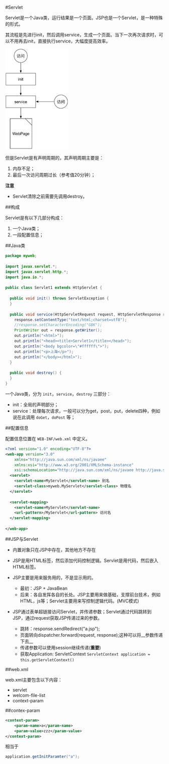 #Servlet

Servlet是一个Java类，运行结果是一个页面。JSP也是一个Servlet，是一种特殊的形式。

其流程是先进行init，然后调用service，生成一个页面。当下一次再次请求时，可以不用再去init，直接执行service，大幅度提高效率。

<img src="ServletInit.png" width=200>

但是Servlet是有声明周期的，其声明周期主要是：

1. 内存不足；
2. 最后一次访问周期过长（参考值20分钟）；

**注意**

* Servlet清除之前需要先调用destroy。

##构成

Servlet是有以下几部分构成：

1. 一个Java类；
2. 一段配置信息；

##Java类

``` java
package myweb;

import javax.servlet.*;
import javax.servlet.http.*;
import java.io.*;

public class Servlet1 extends HttpServlet {

  public void init() throws ServletException {
  }

  public void service(HttpServletRequest request, HttpServletResponse response) throws ServletException, IOException {
    response.setContentType("text/html;charset=utf8");
    //response.setCharacterEncoding("GBK");
    PrintWriter out = response.getWriter();
    out.println("<html>");
    out.println("<head><title>Servlet1</title></head>");
    out.println("<body bgcolor=\"#ffffff\">");
    out.println("<p>上海</p>");
    out.println("</body></html>");
  }

  public void destroy() {
  }
}
```

一个Java类，分为 ```init```，```service```，```destroy``` 三部分：

* init：全局的声明部分；
* service：处理每次请求，一般可以分为get，post，put，delete四种，例如说在此调用 ```doGet```，```doPost``` 等；

##配置信息

配置信息位置在 ```WEB-INF/web.xml``` 中定义。

``` xml
<?xml version="1.0" encoding="UTF-8"?>
<web-app version="3.0"
    xmlns="http://java.sun.com/xml/ns/javaee"
    xmlns:xsi="http://www.w3.org/2001/XMLSchema-instance"
    xsi:schemaLocation="http://java.sun.com/xml/ns/javaee http://java.sun.com/xml/ns/javaee/web-app_3_0.xsd">
  <servlet>
    <servlet-name>MyServlet</servlet-name> 别名
    <servlet-class>myweb.MyServlet</servlet-class> 物理名
  </servlet>

  <servlet-mapping>
    <servlet-name>MyServlet</servlet-name>
    <url-pattern>/MyServlet</url-pattern> 访问名
  </servlet-mapping>

</web-app>
```

##JSP与Servlet

* 内置对象只在JSP中存在，其他地方不存在
* JSP是用HTML标签，然后添加代码控制逻辑。Servlet是用代码，然后嵌入HTML标签。
* JSP主要是用来服务用的，不是显示用的。

    * 最初：JSP + JavaBean
    * 后来：各自发挥各自的长处。JSP主要用来做基础，支撑前台技术，例如HTML，js等；Servlet主要用来写控制逻辑代码。(MVC模式)

* JSP通过表单超链接访问Servlet，并传递参数；Servlet通过代码跳转到JSP，通过request获取JSP传递过来的参数。
    * 跳转：response.sendRedirect("a.jsp");
    * 页面转向dispatcher.forward(request, response);这种可以将__参数传递下去__
    * 传递参数可以使用session继续传递(**重要**)
    * 获取Application: ServletContext ```ServletContext application = this.getServletContext()```

##web.xml

web.xml主要包含以下内容：

* servlet
* welcom-file-list
* context-param

##contex-param

``` xml
<context-param>
    <param-name>a</param-name>
    <param-value>zzz</param-value>
</context-param>
```

相当于

``` java
application.getInitParamter("a");
```
